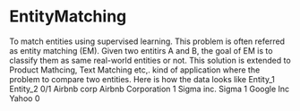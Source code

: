 # EntityMatching
To match entities using supervised learning. This problem is often referred as entity matching (EM). Given two entitirs A and B, the goal of EM is to classify them as same real-world entities or not. This solution is extended to Product Mathcing, Text Matching etc,. kind of application where the problem to compare two entities.
Here is how the data looks like
    Entity_1           Entity_2           0/1
  Airbnb corp      Airbnb Corporation      1
  Sigma inc.           Sigma               1
  Google Inc           Yahoo               0
  

